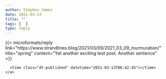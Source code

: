 ```yaml
---
author: Stephen James
date: 2021-03-13
title: ""
tags: [  ]
type: reply
---
```

<div class="h-entry">
	{{< microformats/reply link="https://www.strandlines.blog/2021/03/09/2021_03_09_murmuration/" title="spring" content="Yet another exciting test post. Another sentence" >}}

 	  <time class="dt-published" datetime="2021-03-13T06:42:45"></time>
	</a>
</p>
</div>